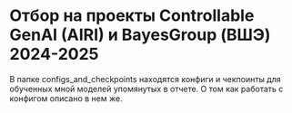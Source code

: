 # Отбор на проекты Controllable GenAI (AIRI) и BayesGroup (ВШЭ) 2024-2025

В папке configs_and_checkpoints находятся конфиги и чекпоинты для обученных мной моделей упомянутых в отчете. О том как работать с конфигом описано в нем же.
